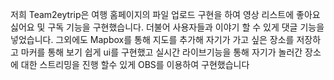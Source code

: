 저희 Team2eytrip은 여행 홈페이지의 파일 업로드 구현을 하여 영상 리스트에 좋아요 싫어요 및 구독 기능을 구현했습니다. 
더불어 사용자들과 이야기 할 수 있게 댓글 기능을 넣었습니다. 그외에도 Mapbox를 통해 지도를 추가해 자기가 가고 싶은 장소를 저장하고 마커를 통해 보기 쉽게 ui를 구현했고 실시간 라이브기능을 통해 자기가 놀러간 장소에 대한 스트리밍을 진행 할수 있게 OBS를 이용하여 구현했습니다
